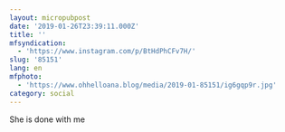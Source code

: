 ```yaml
---
layout: micropubpost
date: '2019-01-26T23:39:11.000Z'
title: ''
mfsyndication:
  - 'https://www.instagram.com/p/BtHdPhCFv7H/'
slug: '85151'
lang: en
mfphoto:
  - 'https://www.ohhelloana.blog/media/2019-01-85151/ig6gqp9r.jpg'
category: social
---
```

She is done with me
